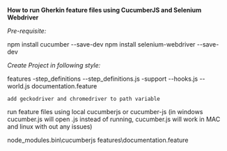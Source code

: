 **How to run Gherkin feature files using CucumberJS and Selenium Webdriver**

_Pre-requisite:_

npm install cucumber --save-dev
npm install selenium-webdriver --save-dev

_Create Project in following style:_

features
   -step_definitions
       --step_definitions.js
   -support
       --hooks.js
       --world.js
    documentation.feature

`add geckodriver and chromedriver to path variable`
       
run feature files using local cucumberjs or cucumber-js (in windows cucumber.js will open .js instead of running, cucumber.js will work in MAC and linux with out any issues)

node_modules\.bin\cucumberjs features\documentation.feature
       
       
   